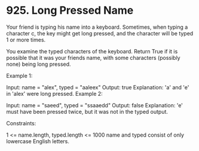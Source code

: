 # 925. Long Pressed Name

Your friend is typing his name into a keyboard. Sometimes, when typing a character c, the key might get long pressed, and the character will be typed 1 or more times.

You examine the typed characters of the keyboard. Return True if it is possible that it was your friends name, with some characters (possibly none) being long pressed.

Example 1:

Input: name = "alex", typed = "aaleex"
Output: true
Explanation: 'a' and 'e' in 'alex' were long pressed.
Example 2:

Input: name = "saeed", typed = "ssaaedd"
Output: false
Explanation: 'e' must have been pressed twice, but it was not in the typed output.

Constraints:

1 <= name.length, typed.length <= 1000
name and typed consist of only lowercase English letters.
